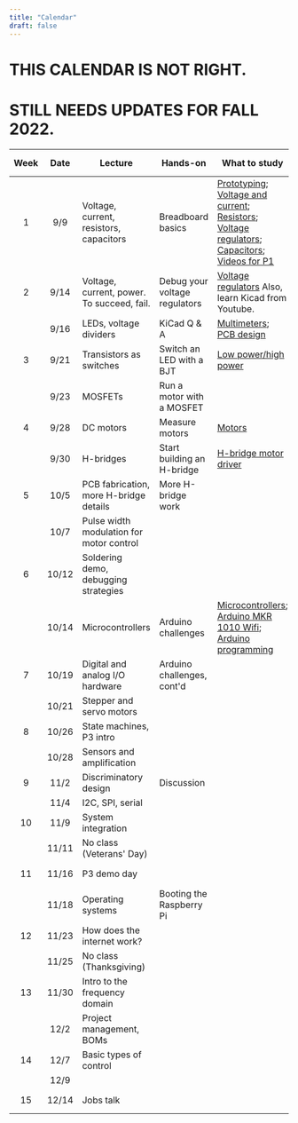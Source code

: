 ```yaml
---
title: "Calendar"
draft: false
---
```


# THIS CALENDAR IS NOT RIGHT. #

# STILL NEEDS UPDATES FOR FALL 2022. #

| Week | Date  | Lecture                                    | Hands-on                      | What to study                                                            | Due dates                                                     |
|:----:|:-----:|--------------------------------------------|-------------------------------|--------------------------------------------------------------------------|---------------------------------------------------------------|
|  1   | 9/9   | Voltage, current, resistors, capacitors    | Breadboard basics             | [Prototyping](http://andnowforelectronics.com/notes/prototyping/); [Voltage and current](http://andnowforelectronics.com/notes/voltage-and-current/); [Resistors](http://andnowforelectronics.com/notes/resistors/); [Voltage regulators](http://andnowforelectronics.com/notes/voltage-regulation/); [Capacitors](http://andnowforelectronics.com/notes/capacitors/); [Videos for P1](http://andnowforelectronics.com/notes/demo-videos/#videos-for-project-1)    |          |
|  2   | 9/14  | Voltage, current, power. To succeed, fail. | Debug your voltage regulators | [Voltage regulators](http://andnowforelectronics.com/notes/voltage-regulation/) Also, learn Kicad from Youtube. |     [P1   proto](http://andnowforelectronics.com/logistics/projects/#project-1-build-a-breadboard-power-supply) |
|      | 9/16  | LEDs, voltage dividers                     | KiCad Q & A                   | [Multimeters](http://andnowforelectronics.com/notes/multimeter/); [PCB design](http://andnowforelectronics.com/notes/pcb/)    |          |
|  3   | 9/21  | Transistors as switches                    | Switch an LED with a BJT      | [Low power/high power](http://andnowforelectronics.com/notes/low-power-high-power/) |     [P1 PCB](http://andnowforelectronics.com/logistics/projects/#project-1-build-a-breadboard-power-supply)    |
|      | 9/23  | MOSFETs                                    | Run a motor with a MOSFET     |                                                                          |                                                               |
|  4   | 9/28  | DC motors                                  | Measure motors                | [Motors](http://andnowforelectronics.com/notes/motors/)                  |                                                               |
|      | 9/30  | H-bridges                                  | Start building an H-bridge    | [H-bridge motor driver](http://andnowforelectronics.com/notes/h-bridge/) |                                                               |
|  5   | 10/5  | PCB fabrication, more H-bridge details     | More H-bridge work            |                                                                          | [P2 proto](http://andnowforelectronics.com/logistics/projects/#project-2-build-an-h-bridge-motor-controller)                                                      |
|      | 10/7  | Pulse width modulation for motor control   |                               |                                                                          |                                                               |
|  6   | 10/12 | Soldering demo, debugging strategies       |                               |                                                                          | [P2 PCB](http://andnowforelectronics.com/logistics/projects/#project-2-build-an-h-bridge-motor-controller)                                                        |
|      | 10/14 | Microcontrollers                           | Arduino challenges            | [Microcontrollers](http://andnowforelectronics.com/notes/microcontrollers/); [Arduino MKR 1010 Wifi](http://andnowforelectronics.com/notes/arduino-mkr-wifi-1010-hardware/); [Arduino programming](http://andnowforelectronics.com/notes/arduino-programming/)     |          |
|  7   | 10/19 | Digital and analog I/O hardware            | Arduino challenges, cont'd    |                                                                          |                                                               |
|      | 10/21 | Stepper and servo motors                   |                               |                                                                          |                                                               |
|  8   | 10/26 | State machines, P3 intro                   |                               |                                                                          |                                                               |
|      | 10/28 | Sensors and amplification                  |                               |                                                                          |                                                               |
|  9   | 11/2  | Discriminatory design                      | Discussion                    |                                                                          | [P3 proto](http://andnowforelectronics.com/logistics/projects/#project-3-build-an-electromechanical-game)                                                      |
|      | 11/4  | I2C, SPI, serial                           |                               |                                                                          |                                                               |
|  10  | 11/9  | System integration                         |                               |                                                                          |                                                               |
|      | 11/11 | No class (Veterans' Day)                   |                               |                                                                          |                                                               |
|  11  | 11/16 | P3 demo day                                |                               |                                                                          | [P3 final](http://andnowforelectronics.com/logistics/projects/#project-3-build-an-electromechanical-game)                                                      |
|      | 11/18 | Operating systems                          | Booting the Raspberry Pi      |                                                                          |                                                               |
|  12  | 11/23 | How does the internet work?                |                               |                                                                          |                                                               |
|      | 11/25 | No class (Thanksgiving)                    |                               |                                                                          |                                                               |
|  13  | 11/30 | Intro to the frequency domain              |                               |                                                                          |                                                               |
|      | 12/2  | Project management, BOMs                   |                               |                                                                          |                                                               |
|  14  | 12/7  | Basic types of control                     |                               |                                                                          | [P4 proto](http://andnowforelectronics.com/logistics/projects/#project-4-build-an-intrepid-robot-that-traverses-the-sec)                                                      |
|      | 12/9  |                                            |                               |                                                                          |                                                               |
|  15  | 12/14 | Jobs talk                                  |                               |                                                                          | [P4 final](http://andnowforelectronics.com/logistics/projects/#project-4-build-an-intrepid-robot-that-traverses-the-sec)                                      |
